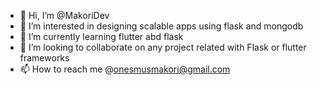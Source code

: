 - 👋 Hi, I’m @MakoriDev
- 👀 I’m interested in designing scalable apps using flask and mongodb
- 🌱 I’m currently learning flutter abd flask
- 💞️ I’m looking to collaborate on any project related with Flask or flutter frameworks
- 📫 How to reach me @onesmusmakori@gmail.com

<!---
MakoriDev/MakoriDev is a ✨ special ✨ repository because its `README.md` (this file) appears on your GitHub profile.
You can click the Preview link to take a look at your changes.
--->
